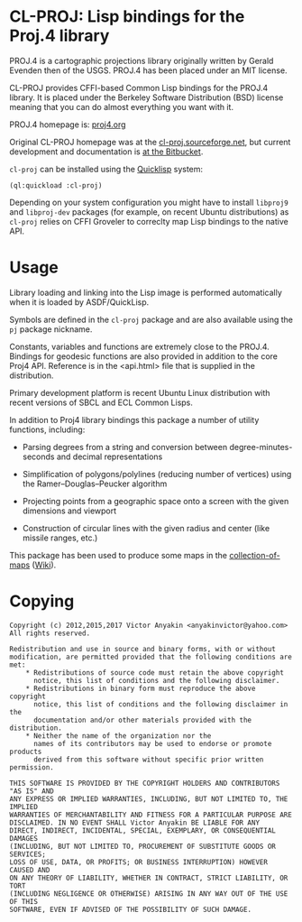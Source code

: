 CL-PROJ: Lisp bindings for the Proj.4 library
=============================================

PROJ.4 is a cartographic projections library originally written by
Gerald Evenden then of the USGS. PROJ.4 has been placed under an MIT
license.

CL-PROJ provides CFFI-based Common Lisp bindings for the PROJ.4
library. It is placed under the Berkeley Software Distribution (BSD)
license meaning that you can do almost everything you want with it.

PROJ.4 homepage is: [proj4.org](http://proj4.org/)

Original CL-PROJ homepage was at the
[cl-proj.sourceforge.net](http://cl-proj.sourceforge.net/), but
current development and documentation is [at the
Bitbucket](https://bitbucket.org/vityok/cl-proj).

`cl-proj` can be installed using the
[Quicklisp](https://www.quicklisp.org/) system:

    (ql:quickload :cl-proj)

Depending on your system configuration you might have to install
`libproj9` and `libproj-dev` packages (for example, on recent Ubuntu
distributions) as `cl-proj` relies on CFFI Groveler to correclty map
Lisp bindings to the native API.

Usage
=====

Library loading and linking into the Lisp image is performed
automatically when it is loaded by ASDF/QuickLisp.

Symbols are defined in the `cl-proj` package and are also available
using the `pj` package nickname.

Constants, variables and functions are extremely close to the
PROJ.4. Bindings for geodesic functions are also provided in addition
to the core Proj4 API. Reference is in the <api.html> file that is
supplied in the distribution.

Primary development platform is recent Ubuntu Linux distribution with
recent versions of SBCL and ECL Common Lisps.

In addition to Proj4 library bindings this package a number of utility
functions, including:

* Parsing degrees from a string and conversion between
  degree-minutes-seconds and decimal representations

* Simplification of polygons/polylines (reducing number of vertices)
  using the Ramer–Douglas–Peucker algorithm

* Projecting points from a geographic space onto a screen with the
  given dimensions and viewport

* Construction of circular lines with the given radius and center
  (like missile ranges, etc.)

This package has been used to produce some maps in the
[collection-of-maps](https://bitbucket.org/vityok/collection-of-maps)
([Wiki](https://bitbucket.org/vityok/collection-of-maps/wiki/Home)).


Copying
=======

    Copyright (c) 2012,2015,2017 Victor Anyakin <anyakinvictor@yahoo.com>
    All rights reserved.

    Redistribution and use in source and binary forms, with or without
    modification, are permitted provided that the following conditions are met:
        * Redistributions of source code must retain the above copyright
          notice, this list of conditions and the following disclaimer.
        * Redistributions in binary form must reproduce the above copyright
          notice, this list of conditions and the following disclaimer in the
          documentation and/or other materials provided with the distribution.
        * Neither the name of the organization nor the
          names of its contributors may be used to endorse or promote products
          derived from this software without specific prior written permission.

    THIS SOFTWARE IS PROVIDED BY THE COPYRIGHT HOLDERS AND CONTRIBUTORS "AS IS" AND
    ANY EXPRESS OR IMPLIED WARRANTIES, INCLUDING, BUT NOT LIMITED TO, THE IMPLIED
    WARRANTIES OF MERCHANTABILITY AND FITNESS FOR A PARTICULAR PURPOSE ARE
    DISCLAIMED. IN NO EVENT SHALL Victor Anyakin BE LIABLE FOR ANY
    DIRECT, INDIRECT, INCIDENTAL, SPECIAL, EXEMPLARY, OR CONSEQUENTIAL DAMAGES
    (INCLUDING, BUT NOT LIMITED TO, PROCUREMENT OF SUBSTITUTE GOODS OR SERVICES;
    LOSS OF USE, DATA, OR PROFITS; OR BUSINESS INTERRUPTION) HOWEVER CAUSED AND
    ON ANY THEORY OF LIABILITY, WHETHER IN CONTRACT, STRICT LIABILITY, OR TORT
    (INCLUDING NEGLIGENCE OR OTHERWISE) ARISING IN ANY WAY OUT OF THE USE OF THIS
    SOFTWARE, EVEN IF ADVISED OF THE POSSIBILITY OF SUCH DAMAGE.

